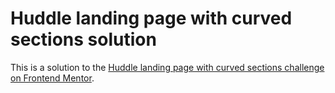 # Huddle landing page with curved sections solution

This is a solution to the [Huddle landing page with curved sections challenge on Frontend Mentor](https://www.frontendmentor.io/challenges/huddle-landing-page-with-curved-sections-5ca5ecd01e82137ec91a50f2).

<!-- ### Primary

-   Pink: hsl(322, 100%, 66%)
-   Light Pink: hsl(321, 100%, 78%)
-   Light Red: hsl(0, 100%, 63%)

### Neutral

-   Very Dark Cyan: hsl(192, 100%, 9%)
-   Very Pale Blue: hsl(207, 100%, 98%)

### Headings

-   Family: [Poppins](https://fonts.google.com/specimen/Poppins)
-   Weights: 700

### Body

-   Family: [Open Sans](https://fonts.google.com/specimen/Open+Sans)
-   Weights: 400, 600, 700 -->
